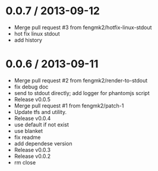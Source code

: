 
0.0.7 / 2013-09-12 
==================

  * Merge pull request #3 from fengmk2/hotfix-linux-stdout
  * hot fix linux stdout
  * add history

0.0.6 / 2013-09-11 
==================

  * Merge pull request #2 from fengmk2/render-to-stdout
  * fix debug doc
  * send to stdout directly; add logger for phantomjs script
  * Release v0.0.5
  * Merge pull request #1 from fengmk2/patch-1
  * Update tfs and utility.
  * Release v0.0.4
  * use default if not exist
  * use blanket
  * fix readme
  * add dependese version
  * Release v0.0.3
  * Release v0.0.2
  * rm close
